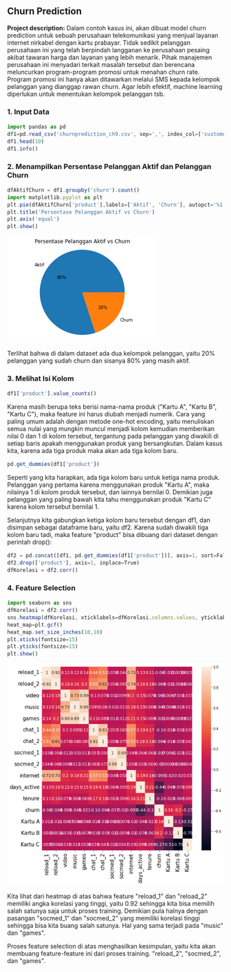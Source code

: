 ## Churn Prediction

**Project description:** Dalam contoh kasus ini, akan dibuat model churn prediction untuk sebuah perusahaan telekomunikasi yang menjual layanan internet nirkabel dengan kartu prabayar. Tidak sedikit pelanggan perusahaan ini yang telah berpindah langganan ke perusahaan pesaing akibat tawaran harga dan layanan yang lebih menarik. Pihak manajemen perusahaan ini menyadari terkait masalah tersebut dan berencana meluncurkan program-program promosi untuk menahan churn rate. Program promosi ini hanya akan ditawarkan melalui SMS kepada kelompok pelanggan yang dianggap rawan churn. Agar lebih efektif, machine learning diperlukan untuk menentukan kelompok pelanggan tsb.

### 1. Input Data

```javascript
import pandas as pd
df1=pd.read_csv('churnprediction_ch9.csv', sep=',', index_col=['customer_id'])
df1.head(10)
df1.info()
```


### 2. Menampilkan Persentase Pelanggan Aktif dan Pelanggan Churn

```javascript
dfAktifChurn = df1.groupby('churn').count()
import matplotlib.pyplot as plt
plt.pie(dfAktifChurn['product'],labels=['Aktif', 'Churn'], autopct='%1.0f%%')
plt.title('Persentase Pelanggan Aktif vs Churn')
plt.axis('equal')
plt.show()
```
<img src="images/download.png?raw=true"/>

Terlihat bahwa di dalam dataset ada dua kelompok pelanggan, yaitu 20% pelanggan yang sudah churn dan sisanya 80% yang masih aktif.

### 3. Melihat Isi Kolom
```javascript
df1['product'].value_counts()
```
Karena masih berupa teks berisi nama-nama produk ("Kartu A", "Kartu B", "Kartu C"), maka feature ini harus diubah menjadi numerik. Cara yang paling umum adalah dengan metode one-hot encoding, yaitu menuliskan semua nulai yang mungkin muncul menjadi kolom kemudian memberikan nilai 0 dan 1 di kolom tersebut, tergantung pada pelanggan yang diwakili di setiap baris apakah menggunakan produk yang bersangkutan. Dalam kasus kita, karena ada tiga produk maka akan ada tiga kolom baru.

```javascript
pd.get_dummies(df1['product'])
```
Seperti yang kita harapkan, ada tiga kolom baru untuk ketiga nama produk. Pelanggan yang pertama karena menggunakan produk "Kartu A", maka nilainya 1 di kolom produk tersebut, dan lainnya bernilai 0. Demikian juga pelanggan yang paling bawah kita tahu menggunakan produk "Kartu C" karena kolom tersebut bernilai 1. 

Selanjutnya kita gabungkan ketiga kolom baru tersebut dengan df1, dan disimpan sebagai dataframe baru, yaitu df2. Karena sudah diwakili tiga kolom baru tadi, maka feature "product" bisa dibuang dari dataset dengan perintah drop():

```javascript
df2 = pd.concat([df1, pd.get_dummies(df1['product'])], axis=1, sort=False)
df2.drop(['product'], axis=1, inplace=True)
dfKorelasi = df2.corr()
```


### 4. Feature Selection

```javascript
import seaborn as sns
dfKorelasi = df2.corr()
sns.heatmap(dfKorelasi, xticklabels=dfKorelasi.columns.values, yticklabels=dfKorelasi.columns.values, annot = True, annot_kws={'size':12})
heat_map=plt.gcf()
heat_map.set_size_inches(10,10)
plt.xticks(fontsize=15)
plt.yticks(fontsize=15)
plt.show()
```
<img src="images/download (1).png?raw=true"/>

Kita lihat dari heatmap di atas bahwa feature "reload_1" dan "reload_2" memiliki angka korelasi yang tinggi, yaitu 0.92 sehingga kita bisa memilih salah satunya saja untuk proses training. Demikian pula halnya dengan pasangan "socmed_1" dan "socmed_2" yang memiliki korelasi tinggi sehingga bisa kita buang salah satunya. Hal yang sama terjadi pada "music" dan "games". 

Proses feature selection di atas menghasilkan kesimpulan, yaitu kita akan membuang feature-feature ini dari proses training. "reload_2", "socmed_2", dan "games".

